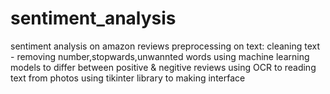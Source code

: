 # sentiment_analysis
sentiment analysis on amazon reviews
preprocessing on text:
cleaning text - removing number,stopwards,unwannted words
using machine learning models to differ between positive & negitive reviews
using OCR to reading text from photos 
using tikinter library to making interface 
